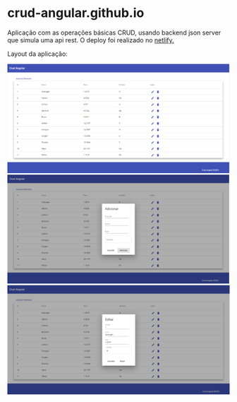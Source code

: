 # crud-angular.github.io
Aplicação com as operações básicas CRUD, usando backend json server que simula uma api rest.
O deploy foi realizado no [netlify.](https://www.netlify.com/)

Layout da aplicação:

![](img/app.png)
![](img/add.png)
![](img/add-1.png)